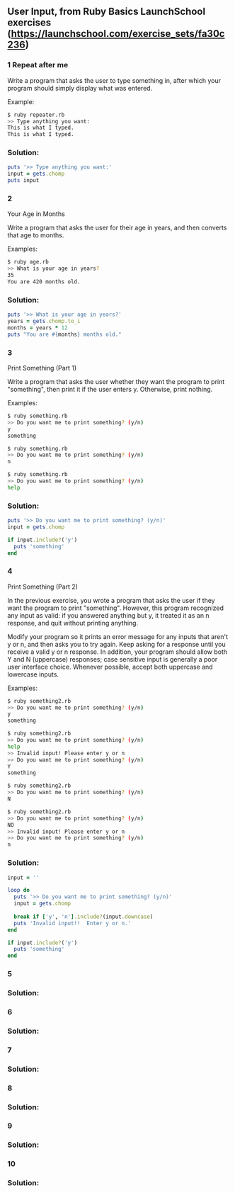 ## User Input, from Ruby Basics LaunchSchool exercises (https://launchschool.com/exercise_sets/fa30c236)

### 1 Repeat after me

Write a program that asks the user to type something in, after which your program should simply display what was entered.

Example:
```bash
$ ruby repeater.rb
>> Type anything you want:
This is what I typed.
This is what I typed.  
```

### Solution:
```ruby
puts '>> Type anything you want:'
input = gets.chomp
puts input
```

### 2 
Your Age in Months

Write a program that asks the user for their age in years, and then converts that age to months.

Examples:
```bash
$ ruby age.rb
>> What is your age in years?
35
You are 420 months old.
```  

### Solution:
```ruby
puts '>> What is your age in years?'
years = gets.chomp.to_i
months = years * 12
puts "You are #{months} months old."
```

### 3  
Print Something (Part 1)

Write a program that asks the user whether they want the program to print "something", then print it if the user enters y. Otherwise, print nothing.

Examples:
```bash
$ ruby something.rb
>> Do you want me to print something? (y/n)
y
something

$ ruby something.rb
>> Do you want me to print something? (y/n)
n

$ ruby something.rb
>> Do you want me to print something? (y/n)
help
```

### Solution:
```ruby
puts '>> Do you want me to print something? (y/n)'
input = gets.chomp

if input.include?('y')
  puts 'something'
end
```

### 4   

Print Something (Part 2)

In the previous exercise, you wrote a program that asks the user if they want the program to print "something". However, this program recognized any input as valid: if you answered anything but y, it treated it as an n response, and quit without printing anything.

Modify your program so it prints an error message for any inputs that aren't y or n, and then asks you to try again. Keep asking for a response until you receive a valid y or n response. In addition, your program should allow both Y and N (uppercase) responses; case sensitive input is generally a poor user interface choice. Whenever possible, accept both uppercase and lowercase inputs.

Examples:
```bash
$ ruby something2.rb
>> Do you want me to print something? (y/n)
y
something

$ ruby something2.rb
>> Do you want me to print something? (y/n)
help
>> Invalid input! Please enter y or n
>> Do you want me to print something? (y/n)
Y
something

$ ruby something2.rb
>> Do you want me to print something? (y/n)
N

$ ruby something2.rb
>> Do you want me to print something? (y/n)
NO
>> Invalid input! Please enter y or n
>> Do you want me to print something? (y/n)
n
```

### Solution:
```ruby
input = ''

loop do
  puts '>> Do you want me to print something? (y/n)'
  input = gets.chomp
  
  break if ['y', 'n'].include?(input.downcase)
  puts 'Invalid input!!  Enter y or n.'
end

if input.include?('y')
  puts 'something'
end
```

### 5   


### Solution:


### 6   


### Solution:


### 7   


### Solution:


### 8   


### Solution:


### 9   


### Solution:


### 10   


### Solution:


